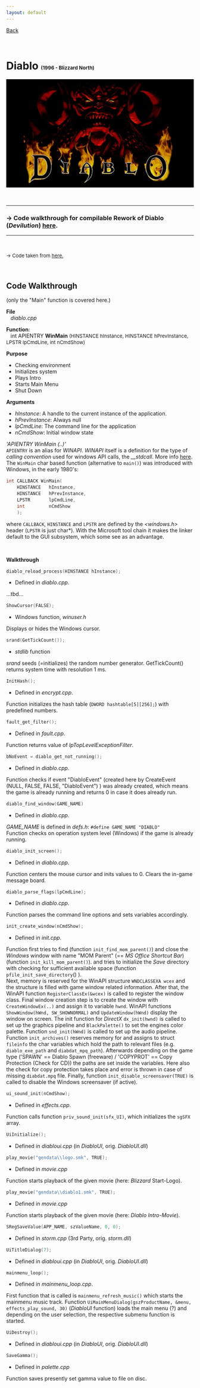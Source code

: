 ```yaml
---
layout: default
---
```


[Back](../../)

&nbsp;

# Diablo <font size="-1">(1996 - Blizzard North)</font>  

![d1](../../assets/pics/diablo_cover.png)    

&nbsp;

---  

### &rarr; Code walkthrough for compilable Rework of Diablo (*Devilution*) [here](./code_wt_devilution_main.md).  
---

&nbsp;

<font size="-1">&rarr; Code taken from <a href="https://github.com/diasurgical/devilution">here.</a></font>  

&nbsp;

## Code Walkthrough  

(only the "Main" function is covered here.)

**File**  
&nbsp;&nbsp;&nbsp;*diablo.cpp*  

**Function**:   
&nbsp;&nbsp;&nbsp;int APIENTRY **WinMain** <font size="-1">(HINSTANCE hInstance, HINSTANCE hPrevInstance, LPSTR lpCmdLine, int nCmdShow)</font>   

**Purpose**  
- Checking environment
- Initializes system
- Plays Intro
- Starts Main Menu
- Shut Down
&nbsp;

**Arguments**
- *hInstance*: A handle to the current instance of the application.
- *hPrevInstance*: Always null
- *lpCmdLine*: The command line for the application
- *nCmdShow*: Initial window state
&nbsp;  

*'APIENTRY WinMain (..)'*  
``APIENTRY`` is an alias for *WINAPI*. *WINAPI* itself is a definition for the type of *calling convention* used for windows API calls, the *__stdcall*. More info [here](../c_cpp.html#ch1-12).  
The ``WinMain`` char based function (alternative to `main()`) was introduced with Windows, in the early 1980's:  
```c
int CALLBACK WinMain(
    HINSTANCE   hInstance,
    HINSTANCE   hPrevInstance,
    LPSTR       lpCmdLine,
    int         nCmdShow
    );
```
where ``CALLBACK``, ``HINSTANCE`` and ``LPSTR`` are defined by the *\<windows.h\>* header (``LPSTR`` is just char*). With the Microsoft tool chain it makes the linker default to the GUI subsystem, which some see as an advantage. 


&nbsp;

**Walkthrough**  

```c
diablo_reload_process(HINSTANCE hInstance);
```
- Defined in *diablo.cpp*.  

...tbd...

```c
ShowCursor(FALSE);
```
- Windows function, *winuser.h*  

Displays or hides the Windows cursor.

```c
srand(GetTickCount());
```
- *stdlib* function  

*srand* seeds (=initializes) the random number generator. GetTickCount() returns system time with resolution 1 ms.

```c
InitHash();
```
- Defined in *encrypt.cpp*.  

Function initializes the hash table (``DWORD hashtable[5][256];``) with predefined numbers.  

```c
fault_get_filter();
```
- Defined in *fault.cpp*.  

Function returns value of *lpTopLevelExceptionFilter*.

```c
bNoEvent = diablo_get_not_running();
```
- Defined in *diablo.cpp*.  

Function checks if event "DiabloEvent" (created here by CreateEvent (NULL, FALSE, FALSE, "DiabloEvent") ) was already created, which means the game is already running and returns 0 in case it does already run.

```c
diablo_find_window(GAME_NAME)
```
- Defined in *diablo.cpp*.  

*GAME_NAME* is defined in *defs.h*: `#define GAME_NAME "DIABLO"`  
Function checks on operation system level (Windows) if the game is already running.  

```c
diablo_init_screen();
```
- Defined in *diablo.cpp*.  

Function centers the mouse cursor and inits values to 0.
Clears the in-game message board.

```c
diablo_parse_flags(lpCmdLine);
```
- Defined in *diablo.cpp*.  

Function parses the command line options and sets variables accordingly.

```c
init_create_window(nCmdShow);
```
- Defined in *init.cpp*.  

Function first tries to find (function `init_find_mom_parent()`) and close the *Windows* window with name "MOM Parent" (== *MS Office Shortcut Bar*) (function `init_kill_mom_parent()`). and tries to initialize the *Save* directory with checking for sufficient available space (function ``pfile_init_save_directory``() ).  
Next, memory is reserved for the WinAPI structure `WNDCLASSEXA wcex` and the structure is filled with game window related information. After that, the WinAPI function `RegisterClassEx(&wcex)` is called to register the window class. Final window creation step is to create the window with `CreateWindowEx(..)` and assign it to variable `hwnd`. WinAPI functions `ShowWindow(hWnd, SW_SHOWNORMAL)` and `UpdateWindow(hWnd)` display the window on screen. The init function for *DirectX* `dx_init(hwnd)` is called to set up the graphics pipeline and `BlackPalette()` to set the engines color palette. Function `snd_init(hWnd)` is called to set up the audio pipeline.  
Function `init_archives()` reserves memory for and assigns to struct ``fileinfo`` the char variables which hold the path to relevant files (e.g. ``diablo_exe_path`` and ``diabdat_mpq_path``). Afterwards depending on the game type ('SPAWN' == Diablo Spawn (freeware) / 'COPYPROT' == Copy Protection (Check for CD)) the paths are set inside the variables. Here also the check for copy protection takes place and error is thrown in case of missing ``diabdat.mpq`` file. Finally, function `init_disable_screensaver(TRUE)` is called to disable the Windows screensaver (if active).  

```c
ui_sound_init(nCmdShow);
```
- Defined in *effects.cpp*.  

Function calls function `priv_sound_init(sfx_UI)`, which initializes the ``sgSFX`` array.  

```c
UiInitialize();
```
- Defined in *diabloui.cpp* (in *DiabloUI*, orig. *DiabloUI.dll*)  

```c
play_movie("gendata\\logo.smk", TRUE);
```
- Defined in *movie.cpp*  

Function starts playback of the given movie (here: *Blizzard* Start-Logo).

```c
play_movie("gendata\\diablo1.smk", TRUE);
```
- Defined in *movie.cpp*  

Function starts playback of the given movie (here: *Diablo Intro-Movie*).  

```c
SRegSaveValue(APP_NAME, szValueName, 0, 0);
```
- Defined in *storm.cpp* (3rd Party, orig. *storm.dll*) 

```c
UiTitleDialog(7);
```
- Defined in *diabloui.cpp* (in *DiabloUI*, orig. *DiabloUI.dll*)  

```c
mainmenu_loop();
```
- Defined in *mainmenu_loop.cpp*.

First function that is called is `mainmenu_refresh_music()` which starts the mainmenu music track. Function `UiMainMenuDialog(gszProductName, &menu, effects_play_sound, 30)`  (*DiabloUI* function) loads the main menu (?) and depending on the user selection, the respective submenu function is started. 


```c
UiDestroy();
```
- Defined in *diabloui.cpp* (in *DiabloUI*, orig. *DiabloUI.dll*)  



```c
SaveGamma();
```
- Defined in *palette.cpp*  

Function saves presently set gamma value to file on disc.


